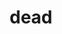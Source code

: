 ---
category: 4-letters
denotation: null
name: dead
reference_link: https://www.etymonline.com/word/dead
root_language: null
root_name: null
title: dead
type: free
word_sums:
- respelling: dead
  sum: 'Dead + '
---